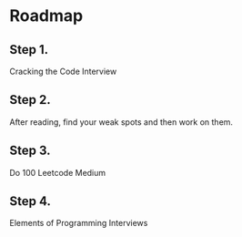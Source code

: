 # Roadmap

## Step 1. 

Cracking the Code Interview

## Step 2. 

After reading, find your weak spots and then work on them.

## Step 3. 

Do 100 Leetcode Medium

## Step 4. 

Elements of Programming Interviews